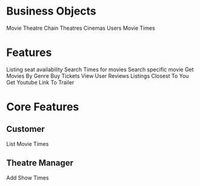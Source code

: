 # Business Objects

Movie
Theatre Chain
Theatres
Cinemas
Users
Movie Times

# Features

Listing seat availability
Search Times for movies
Search specific movie
Get Movies By Genre
Buy Tickets
View User Reviews
Listings Closest To You
Get Youtube Link To Trailer

# Core Features

## Customer

List Movie Times

## Theatre Manager

Add Show Times
